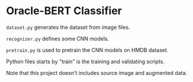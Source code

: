 # Oracle-BERT Classifier

`dataset.py` generates the dataset from image files.

`recognizer.py` defines some CNN models.

`pretrain.py` is used to pretrain the CNN models on HMDB dataset.

Python files starts by "train" is the training and validating scripts.

Note that this project doesn't includes source image and augmented data. 